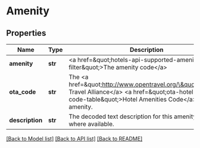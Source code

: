 # Amenity

## Properties
Name | Type | Description | Notes
------------ | ------------- | ------------- | -------------
**amenity** | **str** | &lt;a href&#x3D;\&quot;hotels-api-supported-amenities-filter\&quot;&gt;The amenity code&lt;/a&gt; | [optional] 
**ota_code** | **str** | The &lt;a href&#x3D;\&quot;http://www.opentravel.org/\&quot;&gt;Open Travel Alliance&lt;/a&gt; &lt;a href&#x3D;\&quot;ota-hotel-amenity-code-table\&quot;&gt;Hotel Amenities Code&lt;/a&gt; for this amenity. | [optional] 
**description** | **str** | The decoded text description for this amenity code, where available. | [optional] 

[[Back to Model list]](../README.md#documentation-for-models) [[Back to API list]](../README.md#documentation-for-api-endpoints) [[Back to README]](../README.md)


